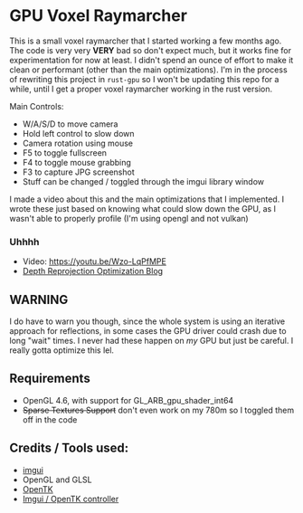 # GPU Voxel Raymarcher
This is a small voxel raymarcher that I started working a few months ago.
The code is very very **VERY** bad so don't expect much, but it works fine for experimentation for now at least. I didn't spend an ounce of effort to make it clean or performant (other than the main optimizations).
I'm in the process of rewriting this project in ``rust-gpu`` so I won't be updating this repo for a while, until I get a proper voxel raymarcher working in the rust version.

Main Controls:
* W/A/S/D to move camera
* Hold left control to slow down
* Camera rotation using mouse
* F5 to toggle fullscreen
* F4 to toggle mouse grabbing
* F3 to capture JPG screenshot
* Stuff can be changed / toggled through the imgui library window

I made a video about this and the main optimizations that I implemented. I wrote these just based on knowing what could slow down the GPU, as I wasn't able to properly profile 
(I'm using opengl and not vulkan)

### Uhhhh
* Video: https://youtu.be/Wzo-LqPfMPE
* [Depth Reprojection Optimization Blog](https://jedjoud10.github.io/blog/depth-reproj/)

## WARNING
I do have to warn you though, since the whole system is using an iterative approach for reflections, in some cases the GPU driver could crash due to long "wait" times. I never had these happen on *my* GPU but just be careful.
I really gotta optimize this lel.

## Requirements
* OpenGL 4.6, with support for GL_ARB_gpu_shader_int64
* ~~Sparse Textures Support~~ don't even work on my 780m so I toggled them off in the code


## Credits / Tools used:
* [imgui](https://github.com/ocornut/imgui)
* OpenGL and GLSL
* [OpenTK](https://github.com/opentk/opentk)
* [Imgui / OpenTK controller](https://github.com/NogginBops/ImGui.NET_OpenTK_Sample)
